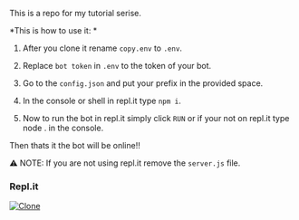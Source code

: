 This is a repo for my tutorial serise.

*This is how to use it: *

1. After you clone it rename `copy.env` to `.env`.


2. Replace `bot token` in `.env` to the token of your bot.


3. Go to the `config.json` and put your prefix in the provided space.


4. In the console or shell in repl.it type ` npm i `.


5. Now to run the bot in repl.it simply click `RUN` or if your not on repl.it type node . in the console.

Then thats it the bot will be online!!


⚠ NOTE: If you are not using repl.it remove the `server.js` file.

### Repl.it
[![Clone](https://www.herokucdn.com/deploy/button.svg)](https://www.replit.com/)
